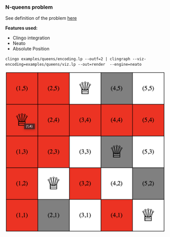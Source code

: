 ### N-queens problem

See definition of the problem [here](https://en.wikipedia.org/wiki/Eight_queens_puzzle)

**Features used:**
- Clingo integration
- Neato
- Absolute Position


`clingo examples/queens/encoding.lp --outf=2 | clingraph --viz-encoding=examples/queens/viz.lp --out=render  --engine=neato`

![](default.png)
